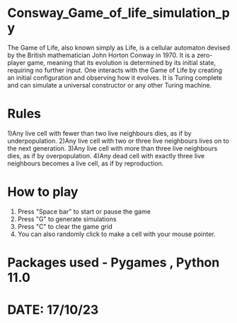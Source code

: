 # Consway_Game_of_life_simulation_py

The Game of Life, also known simply as Life, is a cellular automaton devised by the British mathematician John Horton Conway in 1970.
It is a zero-player game, meaning that its evolution is determined by its initial state, requiring no further input.
One interacts with the Game of Life by creating an initial configuration and observing how it evolves. 
It is Turing complete and can simulate a universal constructor or any other Turing machine.

# Rules 
 1)Any live cell with fewer than two live neighbours dies, as if by underpopulation.
 2)Any live cell with two or three live neighbours lives on to the next generation. 
 3)Any live cell with more than three live neighbours dies, as if by overpopulation.
 4)Any dead cell with exactly three live neighbours becomes a live cell, as if by reproduction.

# How to play 
  1) Press "Space bar" to start or pause the game
  2) Press "G" to generate simulations
  3) Press "C" to clear the game grid
  4) You can also randomly click to make a cell with your mouse pointer.

# Packages used - Pygames , Python 11.0

# DATE: 17/10/23
